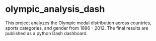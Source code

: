 # olympic_analysis_dash
This project analyzes the Olympic medal distribution across countries, sports categories, and gender from 1896 - 2012. The final results are published as a python Dash dashboard. 
